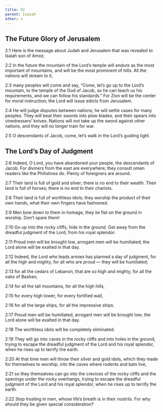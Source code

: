 ```yaml
---
title: 02
parent: Isaiah
other: x
---
```


## The Future Glory of Jerusalem

<a name="2:1">2:1</a> Here is the message about Judah and Jerusalem that was revealed to Isaiah son of Amoz.


<a name="2:2">2:2</a> In the future
the mountain of the Lord’s temple will endure
as the most important of mountains,
and will be the most prominent of hills.
All the nations will stream to it,

<a name="2:3">2:3</a> many peoples will come and say,
“Come, let’s go up to the Lord’s mountain,
to the temple of the God of Jacob,
so he can teach us his requirements,
and we can follow his standards.”
For Zion will be the center for moral instruction;
the Lord will issue edicts from Jerusalem.

<a name="2:4">2:4</a> He will judge disputes between nations;
he will settle cases for many peoples.
They will beat their swords into plow blades,
and their spears into vinedressers’ knives.
Nations will not take up the sword against other nations,
and they will no longer train for war.

<a name="2:5">2:5</a> O descendants of Jacob,
come, let’s walk in the Lord’s guiding light.

## The Lord’s Day of Judgment


<a name="2:6">2:6</a> Indeed, O Lord, you have abandoned your people,
the descendants of Jacob.
For diviners from the east are everywhere;
they consult omen readers like the Philistines do.
Plenty of foreigners are around.

<a name="2:7">2:7</a> Their land is full of gold and silver;
there is no end to their wealth.
Their land is full of horses;
there is no end to their chariots.

<a name="2:8">2:8</a> Their land is full of worthless idols;
they worship the product of their own hands,
what their own fingers have fashioned.

<a name="2:9">2:9</a> Men bow down to them in homage,
they lie flat on the ground in worship.
Don’t spare them!

<a name="2:10">2:10</a> Go up into the rocky cliffs,
hide in the ground.
Get away from the dreadful judgment of the Lord,
from his royal splendor.

<a name="2:11">2:11</a> Proud men will be brought low,
arrogant men will be humiliated;
the Lord alone will be exalted
in that day.

<a name="2:12">2:12</a> Indeed, the Lord who leads armies has planned a day of judgment,
for all the high and mighty,
for all who are proud — they will be humiliated;

<a name="2:13">2:13</a> for all the cedars of Lebanon,
that are so high and mighty,
for all the oaks of Bashan;

<a name="2:14">2:14</a> for all the tall mountains,
for all the high hills,

<a name="2:15">2:15</a> for every high tower,
for every fortified wall,

<a name="2:16">2:16</a> for all the large ships,
for all the impressive ships.

<a name="2:17">2:17</a> Proud men will be humiliated,
arrogant men will be brought low;
the Lord alone will be exalted
in that day.

<a name="2:18">2:18</a> The worthless idols will be completely eliminated.

<a name="2:19">2:19</a> They will go into caves in the rocky cliffs
and into holes in the ground,
trying to escape the dreadful judgment of the Lord
and his royal splendor,
when he rises up to terrify the earth.

<a name="2:20">2:20</a> At that time men will throw
their silver and gold idols,
which they made for themselves to worship,
into the caves where rodents and bats live,

<a name="2:21">2:21</a> so they themselves can go into the crevices of the rocky cliffs
and the openings under the rocky overhangs,
trying to escape the dreadful judgment of the Lord
and his royal splendor,
when he rises up to terrify the earth.

<a name="2:22">2:22</a> Stop trusting in men,
whose life’s breath is in their nostrils.
For why should they be given special consideration?